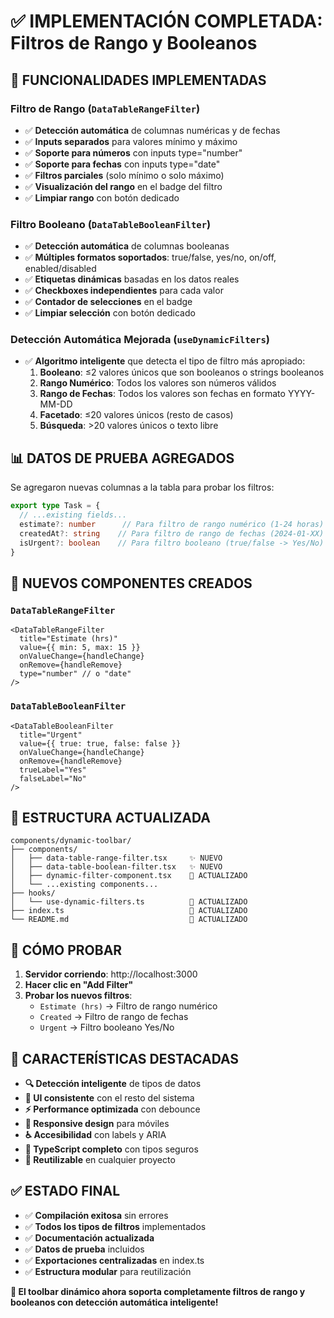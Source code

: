# ✅ IMPLEMENTACIÓN COMPLETADA: Filtros de Rango y Booleanos

## 🎉 **FUNCIONALIDADES IMPLEMENTADAS**

### **Filtro de Rango** (`DataTableRangeFilter`)
- ✅ **Detección automática** de columnas numéricas y de fechas
- ✅ **Inputs separados** para valores mínimo y máximo
- ✅ **Soporte para números** con inputs type="number"
- ✅ **Soporte para fechas** con inputs type="date"
- ✅ **Filtros parciales** (solo mínimo o solo máximo)
- ✅ **Visualización del rango** en el badge del filtro
- ✅ **Limpiar rango** con botón dedicado

### **Filtro Booleano** (`DataTableBooleanFilter`)
- ✅ **Detección automática** de columnas booleanas
- ✅ **Múltiples formatos soportados**: true/false, yes/no, on/off, enabled/disabled
- ✅ **Etiquetas dinámicas** basadas en los datos reales
- ✅ **Checkboxes independientes** para cada valor
- ✅ **Contador de selecciones** en el badge
- ✅ **Limpiar selección** con botón dedicado

### **Detección Automática Mejorada** (`useDynamicFilters`)
- ✅ **Algoritmo inteligente** que detecta el tipo de filtro más apropiado:
  1. **Booleano**: ≤2 valores únicos que son booleanos o strings booleanos
  2. **Rango Numérico**: Todos los valores son números válidos
  3. **Rango de Fechas**: Todos los valores son fechas en formato YYYY-MM-DD
  4. **Facetado**: ≤20 valores únicos (resto de casos)
  5. **Búsqueda**: >20 valores únicos o texto libre

## 📊 **DATOS DE PRUEBA AGREGADOS**

Se agregaron nuevas columnas a la tabla para probar los filtros:

```typescript
export type Task = {
  // ...existing fields...
  estimate?: number      // Para filtro de rango numérico (1-24 horas)
  createdAt?: string    // Para filtro de rango de fechas (2024-01-XX)
  isUrgent?: boolean    // Para filtro booleano (true/false -> Yes/No)
}
```

## 🧩 **NUEVOS COMPONENTES CREADOS**

### `DataTableRangeFilter`
```tsx
<DataTableRangeFilter
  title="Estimate (hrs)"
  value={{ min: 5, max: 15 }}
  onValueChange={handleChange}
  onRemove={handleRemove}
  type="number" // o "date"
/>
```

### `DataTableBooleanFilter`
```tsx
<DataTableBooleanFilter
  title="Urgent"
  value={{ true: true, false: false }}
  onValueChange={handleChange}
  onRemove={handleRemove}
  trueLabel="Yes"
  falseLabel="No"
/>
```

## 🔧 **ESTRUCTURA ACTUALIZADA**

```
components/dynamic-toolbar/
├── components/
│   ├── data-table-range-filter.tsx     ✨ NUEVO
│   ├── data-table-boolean-filter.tsx   ✨ NUEVO
│   ├── dynamic-filter-component.tsx    🔄 ACTUALIZADO
│   └── ...existing components...
├── hooks/
│   └── use-dynamic-filters.ts          🔄 ACTUALIZADO
├── index.ts                            🔄 ACTUALIZADO
└── README.md                           🔄 ACTUALIZADO
```

## 🎯 **CÓMO PROBAR**

1. **Servidor corriendo**: http://localhost:3000
2. **Hacer clic en "Add Filter"**
3. **Probar los nuevos filtros**:
   - `Estimate (hrs)` → Filtro de rango numérico
   - `Created` → Filtro de rango de fechas  
   - `Urgent` → Filtro booleano Yes/No

## 🚀 **CARACTERÍSTICAS DESTACADAS**

- **🔍 Detección inteligente** de tipos de datos
- **🎨 UI consistente** con el resto del sistema
- **⚡ Performance optimizada** con debounce
- **📱 Responsive design** para móviles
- **♿ Accesibilidad** con labels y ARIA
- **🧪 TypeScript completo** con tipos seguros
- **🎯 Reutilizable** en cualquier proyecto

## ✅ **ESTADO FINAL**

- ✅ **Compilación exitosa** sin errores
- ✅ **Todos los tipos de filtros** implementados
- ✅ **Documentación actualizada**
- ✅ **Datos de prueba** incluidos
- ✅ **Exportaciones centralizadas** en index.ts
- ✅ **Estructura modular** para reutilización

**🎉 El toolbar dinámico ahora soporta completamente filtros de rango y booleanos con detección automática inteligente!**

